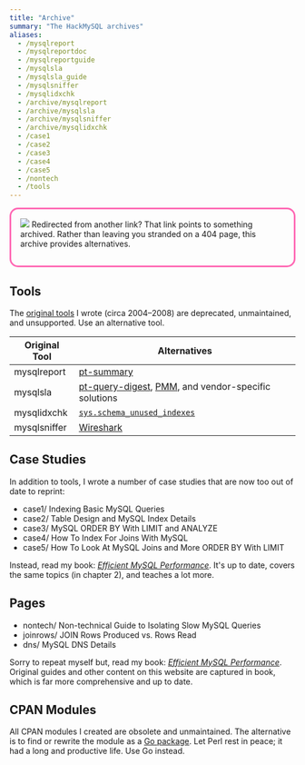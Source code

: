 ```yaml
---
title: "Archive"
summary: "The HackMySQL archives"
aliases:
  - /mysqlreport
  - /mysqlreportdoc
  - /mysqlreportguide
  - /mysqlsla
  - /mysqlsla_guide
  - /mysqlsniffer
  - /mysqlidxchk
  - /archive/mysqlreport
  - /archive/mysqlsla
  - /archive/mysqlsniffer
  - /archive/mysqlidxchk
  - /case1
  - /case2
  - /case3
  - /case4
  - /case5
  - /nontech
  - /tools
---
```


<style>
button#focus {display:none; visibility:hidden;}
nav#toc {display: none;}
h1 {margin:0.5rem 0;}
.post-meta {display:none}
</style>

<div class="left-icon" style="border: 3px solid hotpink; border-radius: 15px; padding:1rem;">
<img class="ion" src="/img/ionicons/alert-circle-outline.svg">
Redirected from another link?
That link points to something archived.
Rather than leaving you stranded on a 404 page, this archive provides alternatives.</p>
</div>

## Tools

The <a href="https://github.com/hackmysql/archive/">original tools</a> I wrote (circa 2004&ndash;2008) are deprecated, unmaintained, and unsupported.
Use an alternative tool.

|Original Tool|Alternatives|
|-------------|------------|
|mysqlreport  |[pt-summary](https://docs.percona.com/percona-toolkit/pt-mysql-summary.html)  |
|mysqlsla     |[pt-query-digest](https://docs.percona.com/percona-toolkit/pt-query-digest.html), [PMM](https://www.percona.com/software/database-tools/percona-monitoring-and-management), and vendor-specific solutions|
|mysqlidxchk  |[`sys.schema_unused_indexes`](https://dev.mysql.com/doc/refman/en/sys-schema-unused-indexes.html)|
|mysqlsniffer |[Wireshark](https://www.wireshark.org/docs/dfref/m/mysql.html)|

## Case Studies

In addition to tools, I wrote a number of case studies that are now too out of date to reprint:

* case1/ Indexing Basic MySQL Queries
* case2/ Table Design and MySQL Index Details
* case3/ MySQL ORDER BY With LIMIT and ANALYZE
* case4/ How To Index For Joins With MySQL
* case5/ How To Look At MySQL Joins and More ORDER BY With LIMIT

Instead, read my book: [_Efficient MySQL Performance_](https://oreil.ly/efficient-mysql-performance).
It's up to date, covers the same topics (in chapter 2), and teaches a lot more.

## Pages

* nontech/ Non-technical Guide to Isolating Slow MySQL Queries
* joinrows/ JOIN Rows Produced vs. Rows Read
* dns/ MySQL DNS Details

Sorry to repeat myself but, read my book: [_Efficient MySQL Performance_](https://oreil.ly/efficient-mysql-performance).
Original guides and other content on this website are captured in book, which is far more comprehensive and up to date.

## CPAN Modules

All CPAN modules I created are obsolete and unmaintained.
The alternative is to find or rewrite the module as a <a href="https://pkg.go.dev/">Go package</a>.
Let Perl rest in peace; it had a long and productive life.
Use Go instead.

